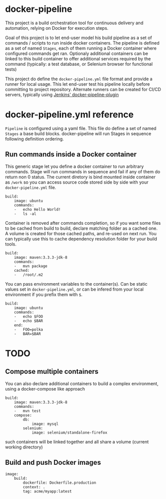 # docker-pipeline

This project is a build orchestration tool for continuous delivery and automation, relying on Docker for execution steps.

Goal of this project is to let end-user model his build pipeline as a set of commands / scripts to run inside docker containers. 
The pipeline is defined as a set of named `Stages`, each of them running a Docker container where configured commands get ran. Optionaly
additional containers can be linked to this build container to offer additional services required by the command (typically: a test 
database, or Selenium browser for functional tests)

This project do define the `docker-pipeline.yml` file format and provide a runner for local usage. This let end-user test his pipeline
locally before committing to project repository. Alternate runners can be created for CI/CD servers, typically using 
[Jenkins' docker-pipeline-plugin](https://github.com/Dockins/docker-pipeline-yml-plugin)

# docker-pipeline.yml reference

`Pipeline` is configured using a yaml file. This file do define a set of named `Stages` a base build blocks. docker-pipeline will run
Stages in sequence following definition ordering.

## Run commands inside a Docker container

This generic stage let you define a docker container to run arbitrary commands. Stage will run commands in sequence
and fail if any of them do return non 0 status. The current diretory is bind mounted inside container as `/work` so
you can access source code stored side by side with your `docker-pipeline.yml` file.

```
build:
    image: ubuntu
    commands:
    -   echo Hello World!
    -   ls -al
```

Container is removed after commands completion, so if you want some files to be cached from build to build, declare 
matching folder as a cached one. A volume is created for those cached paths, and re-used on next run. You can 
typically use this to cache dependency resolution folder for your build tools. 

```
build:
    image: maven:3.3.3-jdk-8
    commands:
    -   mvn package
    cached:
    -   /root/.m2
```

You can pass environment variables to the container(s). Can be static values set in `docker-pipeline.yml`, or can be 
infered from your local environment if you prefix them with `$`. 

```
build:
    image: ubuntu
    commands:
    -   echo $FOO
    -   echo $BAR
    end:
    -   FOO=polka
    -   BAR=$BAR
```

# TODO

## Compose multiple containers
You can also declare additional containers to build a complex environment, using a docker-compose like approach
```
build:
    image: maven:3.3.3-jdk-8
    commands:
    -   mvn test
    compose:
        db:
            image: mysql
        selenium:
            image: selenium/standalone-firefox
```

such containers will be linked together and all share a volume (current working directory)


## Build and push Docker images
```
image:
    build:
        dockerfile: Dockerfile.production
        context: . 
        tag: acme/myapp:latest
```